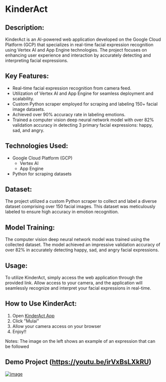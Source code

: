 # KinderAct

## Description:
KinderAct is an AI-powered web application developed on the Google Cloud Platform (GCP) that specializes in real-time facial expression recognition using Vertex AI and App Engine technologies. The project focuses on enhancing user experience and interaction by accurately detecting and interpreting facial expressions.

## Key Features:

- Real-time facial expression recognition from camera feed.
- Utilization of Vertex AI and App Engine for seamless deployment and scalability.
- Custom Python scraper employed for scraping and labeling 150+ facial image datasets.
- Achieved over 90% accuracy rate in labeling emotions.
- Trained a computer vision deep neural network model with over 82% validation accuracy in detecting 3 primary facial expressions: happy, sad, and angry.

## Technologies Used:

- Google Cloud Platform (GCP)
  + Vertex AI
  + App Engine
- Python for scraping datasets

## Dataset:
The project utilized a custom Python scraper to collect and label a diverse dataset comprising over 150 facial images. This dataset was meticulously labeled to ensure high accuracy in emotion recognition.

## Model Training:
The computer vision deep neural network model was trained using the collected dataset. The model achieved an impressive validation accuracy of over 82% in accurately detecting happy, sad, and angry facial expressions.

## Usage:
To utilize KinderAct, simply access the web application through the provided link. Allow access to your camera, and the application will seamlessly recognize and interpret your facial expressions in real-time.

## How to Use KinderAct:
1. Open [KinderAct App](https://tim-1-405301.uc.r.appspot.com/)
2. Click "Mulai"
3. Allow your camera access on your browser
4. Enjoy!!
   
Notes: The image on the left shows an example of an expression that can be followed 

## Demo Project (https://youtu.be/irVxBsLXkRU)
[![image](https://github.com/nurhikam/KinderAct/assets/92198564/e17e50d3-ed4e-4ad9-935f-65518c83e23a)](https://youtu.be/irVxBsLXkRU)

